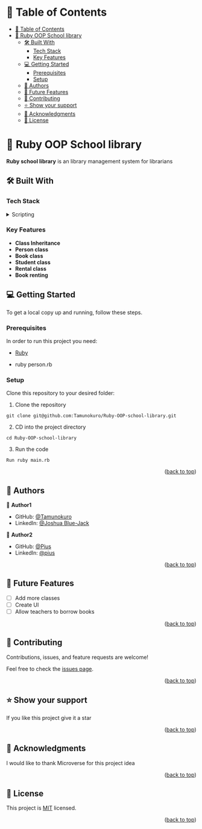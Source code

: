 <a name="readme-top"></a>

<!--
HOW TO USE:
This is an example of how you may give instructions on setting up your project locally.

Modify this file to match your project and remove sections that don't apply.

REQUIRED SECTIONS:
- Table of Contents
- About the Project
  - Built With
- Getting Started
- Authors
- Future Features
- Contributing
- Show your support
- Acknowledgements
- License

OPTIONAL SECTIONS:
- FAQ

After you're finished please remove all the comments and instructions!
-->

<!-- TABLE OF CONTENTS -->

# 📗 Table of Contents

- [📗 Table of Contents](#-table-of-contents)
- [📖 Ruby OOP School library ](#-ruby-oop-school-library-)
  - [🛠 Built With ](#-built-with-)
    - [Tech Stack ](#tech-stack-)
    - [Key Features ](#key-features-)
  - [💻 Getting Started ](#-getting-started-)
    - [Prerequisites](#prerequisites)
    - [Setup](#setup)
  - [👥 Authors ](#-authors-)
  - [🔭 Future Features ](#-future-features-)
  - [🤝 Contributing ](#-contributing-)
  - [⭐️ Show your support ](#️-show-your-support-)
  - [🙏 Acknowledgments ](#-acknowledgments-)
  - [📝 License ](#-license-)

<!-- PROJECT DESCRIPTION -->

# 📖 Ruby OOP School library <a name="about-project"></a>

**Ruby school library** is an library management system for librarians

## 🛠 Built With <a name="built-with"></a>

### Tech Stack <a name="tech-stack"></a>

<details>
<summary>Scripting</summary>
  <ul>
    <li><a href="https://www.ruby-lang.org/en/">Ruby</a></li>
  </ul>
</details>

<!-- Features -->

### Key Features <a name="key-features"></a>
- **Class Inheritance**
- **Person class**
- **Book class**
- **Student class**
- **Rental class**
- **Book renting**

<!-- GETTING STARTED -->

## 💻 Getting Started <a name="getting-started"></a>

To get a local copy up and running, follow these steps.

### Prerequisites
In order to run this project you need:
- [Ruby](https://www.ruby-lang.org/en/)

- ruby person.rb

<!--
Example command:

```sh
 gem install rails
```
 -->

### Setup

Clone this repository to your desired folder:
1. Clone the repository
```
git clone git@github.com:Tamunokuro/Ruby-OOP-school-library.git
```

2. CD into the project directory
```
cd Ruby-OOP-school-library
```

3. Run the code
```
Run ruby main.rb
```

<p align="right">(<a href="#readme-top">back to top</a>)</p>

<!-- AUTHORS -->

## 👥 Authors <a name="authors"></a>

👤 **Author1**

- GitHub: [@Tamunokuro](https://github.com/Tamunokuro)
- LinkedIn: [@Joshua Blue-Jack](https://linkedin.com/in/joshua-blue-jack)

👤 **Author2**

- GitHub: [@Pius](https://github.com/SSEKPIUS)
- LinkedIn: [@pius](https://www.linkedin.com/in/piusssekweyama)


<p align="right">(<a href="#readme-top">back to top</a>)</p>

<!-- FUTURE FEATURES -->

## 🔭 Future Features <a name="future-features">
- [ ] Add more classes
- [ ] Create UI
- [ ] Allow teachers to borrow books

<p align="right">(<a href="#readme-top">back to top</a>)</p>

<!-- CONTRIBUTING -->

## 🤝 Contributing <a name="contributing"></a>

Contributions, issues, and feature requests are welcome!

Feel free to check the [issues page](../../issues/).

<p align="right">(<a href="readme-top">back to top</a>)</p>

<!-- SHOW YOUR SUPPORT -->

## ⭐️ Show your support <a name="show-your-support"></a>
  
If you like this project give it a star

<p align="right">(<a href="#readme-top">back to top</a>)</p>

<!-- ACKNOWLEDGEMENTS -->

## 🙏 Acknowledgments <a name="acknowledgements"></a>

I would like to thank Microverse for this project idea

<p align="right">(<a href="#readme-top">back to top</a>)</p>

<!-- LICENSE -->

## 📝 License <a name="license"></a>

This project is [MIT](./MIT.md) licensed.

<p align="right">(<a href="#readme-top">back to top</a>)</p>

